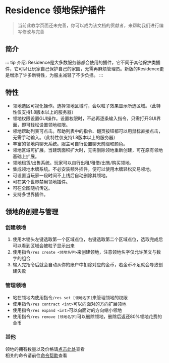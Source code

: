 # Residence 领地保护插件

> 当前此教学页面还未完善，你可以成为该文档的贡献者，来帮助我们进行编写修改与完善

## 简介
::: tip 介绍:
Residence是大多数服务器都会使用的插件，它不同于其他保护类插件，它可以让玩家自己保护自己的家园，无需再麻烦管理员。新版的Residence更是增添了许多新特性，为服主减轻了不少负担。
:::

## 特性
- 领地选区可视化操作。选择领地区域时，会以粒子效果显示所选区域。（此特性仅支持1.8版本以上的服务器）
- 领地权限设置GUI操作。设置权限时，不必再逐条输入指令，只需打开GUI界面，即可轻松设置领地权限。
- 领地帮助列表可点击。帮助列表中的指令、翻页按钮都可以用鼠标直接点击，无需手动输入。（此特性仅支持1.8版本以上的服务器）
- 丰富的领地内聊天系统。服主可自行设置聊天前缀和颜色。
- 领地区域可扩展。当建筑面积扩大时，无需删除领地重新创建，可在原有领地基础上扩展。
- 领地租赁/出售系统。玩家可以自行出租/租借/出售/购买领地。
- 集成领地木牌系统。不必安装额外插件，便可以使用木牌轻松交易领地。
- 可设置当玩家一段时间不上线后自动删除其领地。
- 可在某个世界禁用领地插件。
- 可在全图随机传送。
- 支持多世界插件。

## 领地的创建与管理

### 创建领地
1. 使用木锄头左键选取第一个区域点位，右键选取第二个区域点位，选取完成后可以看到区域会被粒子显示出来
2. 使用指令`/res create <领地名字>`来创建领地，注意领地名字仅允许英文与数字的组合
3. 输入完指令后就会自动从你的账户中扣除对应的金币，若金币不足就会导致创建失败

### 管理领地
- 站在领地内使用指令`/res set [领地名字]`来管理领地的权限
- 使用指令`/res contract <int>`可以向面对的方向扩展领地
- 使用指令`/res expand <int>`可以向面对的方向缩小领地
- 使用指令`/res remove [领地名字]`可以删除领地，删除后返还80%领地花费的金币

### 其他
领地的拥有数量以及价格请[点击此处](/permission)查看  
相关的命令请前往[命令帮助](/commandhelp/#领地)查看